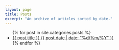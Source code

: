 ```yaml
---
layout: page
title: Posts
excerpt: "An archive of articles sorted by date."
---
```


<ul class="post-list">
{% for post in site.categories.posts %} 
  <li><article><a href="{{ site.url }}{{ post.url }}">{{ post.title }} <span class="entry-date"><time datetime="{{ post.date | date_to_xmlschema }}">{{ post.date | date: "%d/%m/%Y" }}</time></span></a></article></li>
{% endfor %}
</ul>

